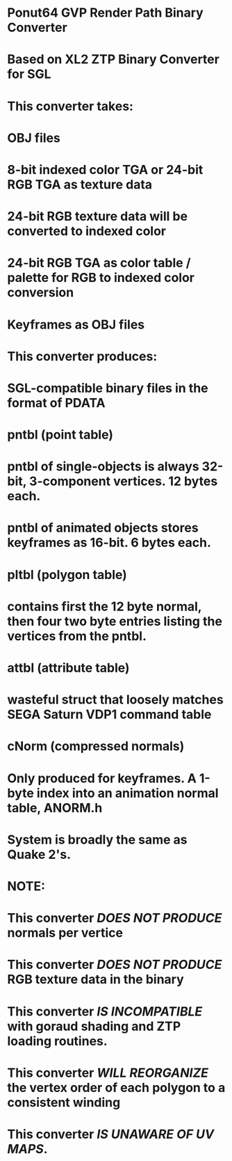 #
# Ponut64 GVP Render Path Binary Converter
# Based on XL2 ZTP Binary Converter for SGL
#
#
# This converter takes:
# OBJ files
# 8-bit indexed color TGA or 24-bit RGB TGA as texture data
# 24-bit RGB texture data will be converted to indexed color
# 24-bit RGB TGA as color table / palette for RGB to indexed color conversion
# Keyframes as OBJ files
#
# This converter produces:
# SGL-compatible binary files in the format of PDATA
# pntbl (point table) 
# pntbl of single-objects is always 32-bit, 3-component vertices. 12 bytes each.
# pntbl of animated objects stores keyframes as 16-bit. 6 bytes each.
#
# pltbl (polygon table)
# contains first the 12 byte normal, then four two byte entries listing the vertices from the pntbl.
#
# attbl (attribute table)
# wasteful struct that loosely matches SEGA Saturn VDP1 command table
#
# cNorm (compressed normals)
# Only produced for keyframes. A 1-byte index into an animation normal table, ANORM.h
# System is broadly the same as Quake 2's.
# 
# NOTE:
# This converter ***DOES NOT PRODUCE*** normals per vertice
# This converter ***DOES NOT PRODUCE*** RGB texture data in the binary
# This converter ***IS INCOMPATIBLE*** with goraud shading and ZTP loading routines.
# This converter ***WILL REORGANIZE*** the vertex order of each polygon to a consistent winding
# This converter ***IS UNAWARE OF UV MAPS***.
